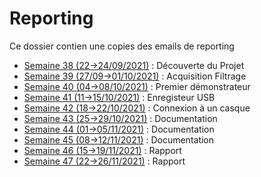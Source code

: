 <h1> Reporting </h1>

Ce dossier contien une copies des emails de reporting
 - [Semaine 38 (22&rarr;24/09/2021)](s38.md) : Découverte du Projet
 - [Semaine 39 (27/09&rarr;01/10/2021)](s39.md) : Acquisition Filtrage
 - [Semaine 40 (04&rarr;08/10/2021)](s40.md) : Premier démonstrateur
 - [Semaine 41 (11&rarr;15/10/2021)](s41.md) : Enregisteur USB
 - [Semaine 42 (18&rarr;22/10/2021)](s42.md) : Connexion à un casque
 - [Semaine 43 (25&rarr;29/10/2021)](s43.md) : Documentation
 - [Semaine 44 (01&rarr;05/11/2021)](s44.md) : Documentation
 - [Semaine 45 (08&rarr;12/11/2021)](s45.md) : Documentation
 - [Semaine 46 (15&rarr;19/11/2021)](s46.md) : Rapport
 - [Semaine 47 (22&rarr;26/11/2021)](s47.md) : Rapport
